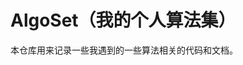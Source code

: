 <!--
 * @Descripttion: 
 * @version: 
 * @Author: LiarCoder
 * @Date: 2021-11-01 00:09:24
 * @LastEditors: LiarCoder
 * @LastEditTime: 2021-11-01 00:10:25
-->
# AlgoSet（我的个人算法集）

本仓库用来记录一些我遇到的一些算法相关的代码和文档。